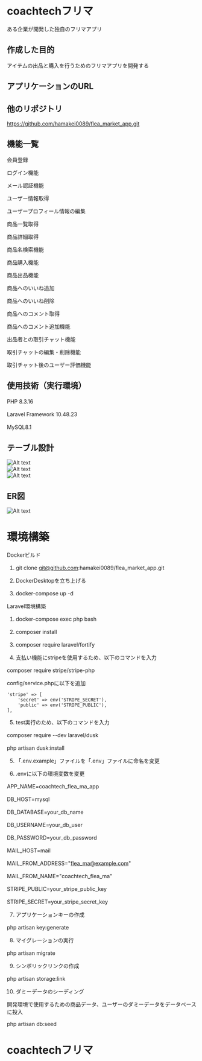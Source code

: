 # coachtechフリマ

ある企業が開発した独自のフリマアプリ

## 作成した目的

アイテムの出品と購入を行うためのフリマアプリを開発する

## アプリケーションのURL

## 他のリポジトリ

https://github.com/hamakei0089/flea_market_app.git

## 機能一覧

会員登録　　

ログイン機能　　

メール認証機能　　

ユーザー情報取得　　

ユーザープロフィール情報の編集　　

商品一覧取得　　

商品詳細取得　　

商品名検索機能　　

商品購入機能　　

商品出品機能　　

商品へのいいね追加　　

商品へのいいね削除　　

商品へのコメント取得　　

商品へのコメント追加機能　　

出品者との取引チャット機能　　

取引チャットの編集・削除機能　　

取引チャット後のユーザー評価機能　　

## 使用技術（実行環境）

PHP 8.3.16　　

Laravel Framework  10.48.23　　

MySQL8.1　　

## テーブル設計

![Alt text](table1.png)  
![Alt text](table2.png)  
![Alt text](table3.png)  

## ER図

![Alt text](ERD.png)  

# 環境構築


Dockerビルド

1. git clone git@github.com:hamakei0089/flea_market_app.git　　

2. DockerDesktopを立ち上げる　　

3. docker-compose up -d 　　

Laravel環境構築　　

1. docker-compose exec php bash　　

2. composer install　　

3. composer require laravel/fortify　　

4. 支払い機能にstripeを使用するため、以下のコマンドを入力

composer require stripe/stripe-php　　

config/service.phpに以下を追加　　

    'stripe' => [
        'secret' => env('STRIPE_SECRET'),
        'public' => env('STRIPE_PUBLIC'),
    ],


5. test実行のため、以下のコマンドを入力

composer require --dev laravel/dusk　　

php artisan dusk:install　　


5. 「.env.example」ファイルを「.env」ファイルに命名を変更　　

6. .envに以下の環境変数を変更　　

APP_NAME=coachtech_flea_ma_app　　

DB_HOST=mysql　　

DB_DATABASE=your_db_name　　

DB_USERNAME=your_db_user　　

DB_PASSWORD=your_db_password　　

MAIL_HOST=mail　　

MAIL_FROM_ADDRESS="flea_ma@example.com"　　

MAIL_FROM_NAME="coachtech_flea_ma"　　

STRIPE_PUBLIC=your_stripe_public_key　　

STRIPE_SECRET=your_stripe_secret_key　　

7. アプリケーションキーの作成　　

php artisan key:generate　　

8. マイグレーションの実行　　

php artisan migrate　　

9. シンボリックリンクの作成

php artisan storage:link　　

10. ダミーデータのシーディング　　

開発環境で使用するための商品データ、ユーザーのダミーデータをデータベースに投入　　

php artisan db:seed

# coachtechフリマ






